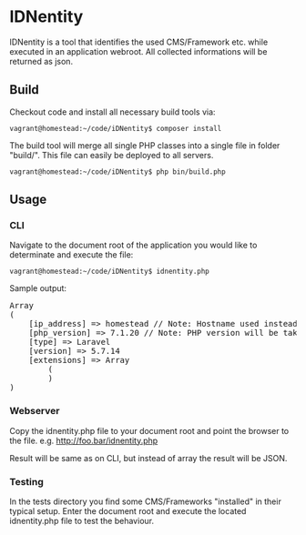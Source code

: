 # IDNentity

IDNentity is a tool that identifies the used CMS/Framework etc. while executed in an application webroot. All collected informations will be returned as json.

## Build

Checkout code and install all necessary build tools via: 

``
vagrant@homestead:~/code/iDNentity$ composer install
``

The build tool will merge all single PHP classes into a single file in folder "build/". This file can easily be deployed to all servers.

``
vagrant@homestead:~/code/iDNentity$ php bin/build.php
``

## Usage

### CLI

Navigate to the document root of the application you would like to determinate and execute the file:

``
vagrant@homestead:~/code/iDNentity$ idnentity.php
``

Sample output: 

<pre>
Array
(
    [ip_address] => homestead // Note: Hostname used instead of the server ip.
    [php_version] => 7.1.20 // Note: PHP version will be taken from used PHP CLI. Not necessary the version that is used from the web server.
    [type] => Laravel
    [version] => 5.7.14
    [extensions] => Array
        (
        )
)
</pre>


### Webserver

Copy the idnentity.php file to your document root and point the browser to the file. e.g. http://foo.bar/idnentity.php

Result will be same as on CLI, but instead of array the result will be JSON.

### Testing

In the tests directory you find some CMS/Frameworks "installed" in their typical setup.
Enter the document root and execute the located idnentity.php file to test the behaviour.
